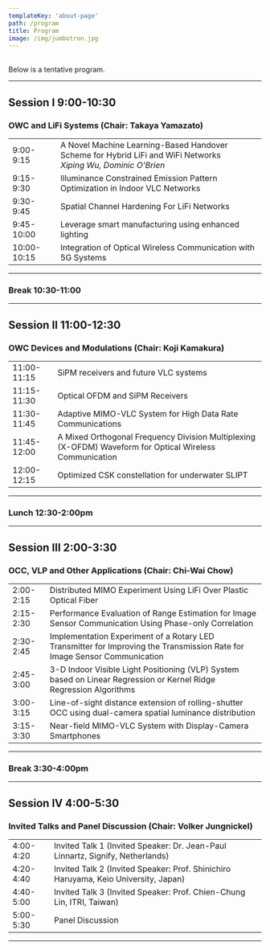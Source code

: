 ```yaml
---
templateKey: 'about-page'
path: /program
title: Program
image: /img/jumbotron.jpg
---
```

<br>Below is a tentative program.<br>

-------------
## Session I 9:00-10:30
### OWC and LiFi Systems (Chair: Takaya Yamazato)
| | | 
|---|-----------|
|9:00-9:15 | A Novel Machine Learning-Based Handover Scheme for Hybrid LiFi and WiFi Networks <br>*Xiping Wu, Dominic O'Brien*|
|9:15-9:30|Illuminance Constrained Emission Pattern Optimization in Indoor VLC Networks|
|9:30-9:45|Spatial Channel Hardening For LiFi Networks|
|9:45-10:00|Leverage smart manufacturing using enhanced lighting|
|10:00-10:15|Integration of Optical Wireless Communication with 5G Systems|
------------

### Break 10:30-11:00

------------

## Session II 11:00-12:30
### OWC Devices and Modulations (Chair: Koji Kamakura)

|  |  |
|---|----------|
|11:00-11:15|SiPM receivers and future VLC systems|
|11:15-11:30|Optical OFDM and SiPM Receivers|
|11:30-11:45|Adaptive MIMO-VLC System for High Data Rate Communications|
|11:45-12:00|A Mixed Orthogonal Frequency Division Multiplexing (X-OFDM) Waveform for Optical Wireless Communication
|12:00-12:15|Optimized CSK constellation for underwater SLIPT|
----------------

### Lunch 12:30-2:00pm

----------------

## Session III 2:00-3:30
### OCC, VLP and Other Applications (Chair: Chi-Wai Chow)

|  |  |
|--|--|
|2:00-2:15|Distributed MIMO Experiment Using LiFi Over Plastic Optical Fiber|
|2:15-2:30|Performance Evaluation of Range Estimation for Image Sensor Communication Using Phase-only Correlation|
|2:30-2:45|Implementation Experiment of a Rotary LED Transmitter for Improving the Transmission Rate for Image Sensor Communication|
|2:45-3:00|3-D Indoor Visible Light Positioning (VLP) System based on Linear Regression or Kernel Ridge Regression Algorithms|
|3:00-3:15|Line-of-sight distance extension of rolling-shutter OCC using dual-camera spatial luminance distribution|
|3:15-3:30|Near-field MIMO-VLC System with Display-Camera Smartphones|
---------------

### Break 3:30-4:00pm

---------------

## Session IV 4:00-5:30
### Invited Talks and Panel Discussion (Chair: Volker Jungnickel)

|  |  |
|--|--|
|4:00-4:20|Invited Talk 1 (Invited Speaker: Dr. Jean-Paul Linnartz, Signify, Netherlands)|
|4:20-4:40|Invited Talk 2 (Invited Speaker: Prof. Shinichiro Haruyama, Keio University, Japan)|
|4:40-5:00|Invited Talk 3 (Invited Speaker: Prof. Chien-Chung Lin, ITRI, Taiwan)|
|5:00-5:30|Panel Discussion|
------------------------
